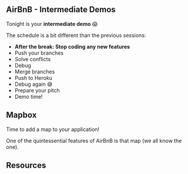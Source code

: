 ## AirBnB - Intermediate Demos

Tonight is your **intermediate demo** 😱

The schedule is a bit different than the previous sessions:

- **After the break: Stop coding any new features**
- Push your branches
- Solve conflicts
- Debug
- Merge branches
- Push to Heroku
- Debug again 😅
- Prepare your pitch
- Demo time!


## Mapbox

Time to add a map to your application!

One of the quintessential features of AirBnB is that map (we all know the one).

## Resources
